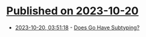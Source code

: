 # [Published on 2023-10-20](index.md)

* [2023-10-20, 03:51:18](https://lobste.rs/s/we7dxu/does_go_have_subtyping) - [Does Go Have Subtyping?](https://journal.stuffwithstuff.com/2023/10/19/does-go-have-subtyping/)
